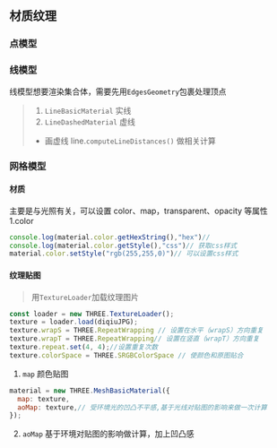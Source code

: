 ## 材质纹理

### 点模型
> 

### 线模型
线模型想要渲染集合体，需要先用`EdgesGeometry`包裹处理顶点
> 1. `LineBasicMaterial`  实线
> 2. `LineDashedMaterial`  虚线
> -  画虚线 line.`computeLineDistances()` 做相关计算

### 网格模型
#### 材质
主要是与光照有关，可以设置 color、map，transparent、opacity 等属性
1.color
```javascript
console.log(material.color.getHexString(),"hex")// 
console.log(material.color.getStyle(),"css")// 获取css样式
material.color.setStyle("rgb(255,255,0)")// 可以设置css样式
```
#### 纹理贴图
> 用`TextureLoader`加载纹理图片
 ```javascript
const loader = new THREE.TextureLoader();
texture = loader.load(diqiuJPG);
texture.wrapS = THREE.RepeatWrapping // 设置在水平（wrapS）方向重复
texture.wrapT = THREE.RepeatWrapping// 设置在竖直（wrapT）方向重复
texture.repeat.set(4, 4);//设置重复次数
texture.colorSpace = THREE.SRGBColorSpace // 使颜色和原图贴合
```

1. `map` 颜色贴图
```javascript
material = new THREE.MeshBasicMaterial({
  map: texture,
  aoMap: texture,// 受环境光的凹凸不平感,基于光线对贴图的影响来做一次计算
});
```
2. `aoMap` 基于环境对贴图的影响做计算，加上凹凸感
